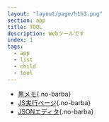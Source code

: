 ```yaml
---
layout: "layout/page/h1h3.pug"
section: app
title: TOOL
description: Webツールです
index: 1
tags:
  - app
  - list
  - child
  - tool
---
```


- [黒メモ](/app/tool/bn){.no-barba}
- [JS実行ページ](/app/tool/js.html){.no-barba}
- [JSONエディタ](/app/tool/jed.html){.no-barba}